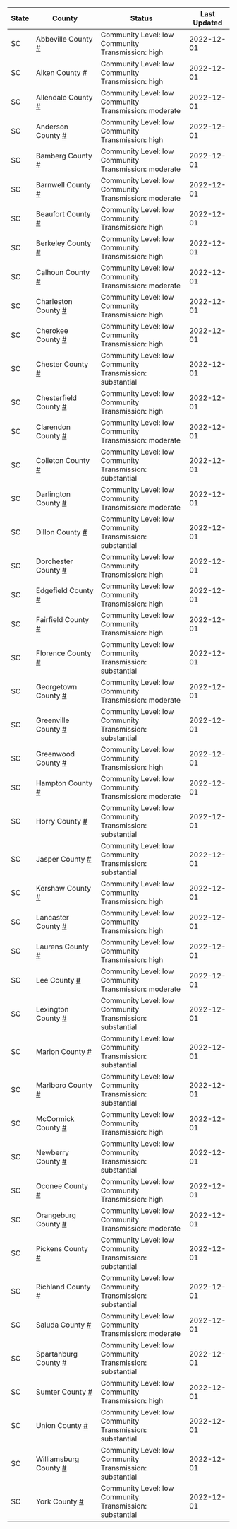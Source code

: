 State | County | Status | Last Updated
--- | --- | --- | --- 
SC | Abbeville County <a href="#abbeville_county">#</a> | <a name="abbeville_county"></a>Community Level: low<br/>Community Transmission: high | 2022-12-01
SC | Aiken County <a href="#aiken_county">#</a> | <a name="aiken_county"></a>Community Level: low<br/>Community Transmission: high | 2022-12-01
SC | Allendale County <a href="#allendale_county">#</a> | <a name="allendale_county"></a>Community Level: low<br/>Community Transmission: moderate | 2022-12-01
SC | Anderson County <a href="#anderson_county">#</a> | <a name="anderson_county"></a>Community Level: low<br/>Community Transmission: high | 2022-12-01
SC | Bamberg County <a href="#bamberg_county">#</a> | <a name="bamberg_county"></a>Community Level: low<br/>Community Transmission: moderate | 2022-12-01
SC | Barnwell County <a href="#barnwell_county">#</a> | <a name="barnwell_county"></a>Community Level: low<br/>Community Transmission: moderate | 2022-12-01
SC | Beaufort County <a href="#beaufort_county">#</a> | <a name="beaufort_county"></a>Community Level: low<br/>Community Transmission: high | 2022-12-01
SC | Berkeley County <a href="#berkeley_county">#</a> | <a name="berkeley_county"></a>Community Level: low<br/>Community Transmission: high | 2022-12-01
SC | Calhoun County <a href="#calhoun_county">#</a> | <a name="calhoun_county"></a>Community Level: low<br/>Community Transmission: moderate | 2022-12-01
SC | Charleston County <a href="#charleston_county">#</a> | <a name="charleston_county"></a>Community Level: low<br/>Community Transmission: high | 2022-12-01
SC | Cherokee County <a href="#cherokee_county">#</a> | <a name="cherokee_county"></a>Community Level: low<br/>Community Transmission: high | 2022-12-01
SC | Chester County <a href="#chester_county">#</a> | <a name="chester_county"></a>Community Level: low<br/>Community Transmission: substantial | 2022-12-01
SC | Chesterfield County <a href="#chesterfield_county">#</a> | <a name="chesterfield_county"></a>Community Level: low<br/>Community Transmission: high | 2022-12-01
SC | Clarendon County <a href="#clarendon_county">#</a> | <a name="clarendon_county"></a>Community Level: low<br/>Community Transmission: moderate | 2022-12-01
SC | Colleton County <a href="#colleton_county">#</a> | <a name="colleton_county"></a>Community Level: low<br/>Community Transmission: substantial | 2022-12-01
SC | Darlington County <a href="#darlington_county">#</a> | <a name="darlington_county"></a>Community Level: low<br/>Community Transmission: moderate | 2022-12-01
SC | Dillon County <a href="#dillon_county">#</a> | <a name="dillon_county"></a>Community Level: low<br/>Community Transmission: substantial | 2022-12-01
SC | Dorchester County <a href="#dorchester_county">#</a> | <a name="dorchester_county"></a>Community Level: low<br/>Community Transmission: high | 2022-12-01
SC | Edgefield County <a href="#edgefield_county">#</a> | <a name="edgefield_county"></a>Community Level: low<br/>Community Transmission: high | 2022-12-01
SC | Fairfield County <a href="#fairfield_county">#</a> | <a name="fairfield_county"></a>Community Level: low<br/>Community Transmission: high | 2022-12-01
SC | Florence County <a href="#florence_county">#</a> | <a name="florence_county"></a>Community Level: low<br/>Community Transmission: substantial | 2022-12-01
SC | Georgetown County <a href="#georgetown_county">#</a> | <a name="georgetown_county"></a>Community Level: low<br/>Community Transmission: moderate | 2022-12-01
SC | Greenville County <a href="#greenville_county">#</a> | <a name="greenville_county"></a>Community Level: low<br/>Community Transmission: substantial | 2022-12-01
SC | Greenwood County <a href="#greenwood_county">#</a> | <a name="greenwood_county"></a>Community Level: low<br/>Community Transmission: high | 2022-12-01
SC | Hampton County <a href="#hampton_county">#</a> | <a name="hampton_county"></a>Community Level: low<br/>Community Transmission: moderate | 2022-12-01
SC | Horry County <a href="#horry_county">#</a> | <a name="horry_county"></a>Community Level: low<br/>Community Transmission: substantial | 2022-12-01
SC | Jasper County <a href="#jasper_county">#</a> | <a name="jasper_county"></a>Community Level: low<br/>Community Transmission: substantial | 2022-12-01
SC | Kershaw County <a href="#kershaw_county">#</a> | <a name="kershaw_county"></a>Community Level: low<br/>Community Transmission: high | 2022-12-01
SC | Lancaster County <a href="#lancaster_county">#</a> | <a name="lancaster_county"></a>Community Level: low<br/>Community Transmission: high | 2022-12-01
SC | Laurens County <a href="#laurens_county">#</a> | <a name="laurens_county"></a>Community Level: low<br/>Community Transmission: high | 2022-12-01
SC | Lee County <a href="#lee_county">#</a> | <a name="lee_county"></a>Community Level: low<br/>Community Transmission: moderate | 2022-12-01
SC | Lexington County <a href="#lexington_county">#</a> | <a name="lexington_county"></a>Community Level: low<br/>Community Transmission: substantial | 2022-12-01
SC | Marion County <a href="#marion_county">#</a> | <a name="marion_county"></a>Community Level: low<br/>Community Transmission: substantial | 2022-12-01
SC | Marlboro County <a href="#marlboro_county">#</a> | <a name="marlboro_county"></a>Community Level: low<br/>Community Transmission: substantial | 2022-12-01
SC | McCormick County <a href="#mccormick_county">#</a> | <a name="mccormick_county"></a>Community Level: low<br/>Community Transmission: high | 2022-12-01
SC | Newberry County <a href="#newberry_county">#</a> | <a name="newberry_county"></a>Community Level: low<br/>Community Transmission: substantial | 2022-12-01
SC | Oconee County <a href="#oconee_county">#</a> | <a name="oconee_county"></a>Community Level: low<br/>Community Transmission: high | 2022-12-01
SC | Orangeburg County <a href="#orangeburg_county">#</a> | <a name="orangeburg_county"></a>Community Level: low<br/>Community Transmission: moderate | 2022-12-01
SC | Pickens County <a href="#pickens_county">#</a> | <a name="pickens_county"></a>Community Level: low<br/>Community Transmission: substantial | 2022-12-01
SC | Richland County <a href="#richland_county">#</a> | <a name="richland_county"></a>Community Level: low<br/>Community Transmission: substantial | 2022-12-01
SC | Saluda County <a href="#saluda_county">#</a> | <a name="saluda_county"></a>Community Level: low<br/>Community Transmission: moderate | 2022-12-01
SC | Spartanburg County <a href="#spartanburg_county">#</a> | <a name="spartanburg_county"></a>Community Level: low<br/>Community Transmission: substantial | 2022-12-01
SC | Sumter County <a href="#sumter_county">#</a> | <a name="sumter_county"></a>Community Level: low<br/>Community Transmission: high | 2022-12-01
SC | Union County <a href="#union_county">#</a> | <a name="union_county"></a>Community Level: low<br/>Community Transmission: substantial | 2022-12-01
SC | Williamsburg County <a href="#williamsburg_county">#</a> | <a name="williamsburg_county"></a>Community Level: low<br/>Community Transmission: substantial | 2022-12-01
SC | York County <a href="#york_county">#</a> | <a name="york_county"></a>Community Level: low<br/>Community Transmission: substantial | 2022-12-01
